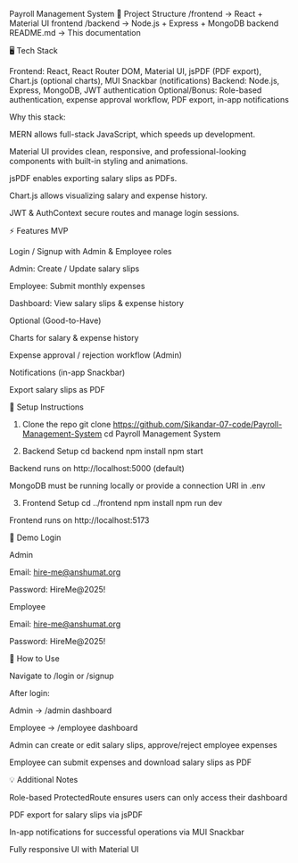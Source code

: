 Payroll Management System
📂 Project Structure
/frontend   → React + Material UI frontend
/backend    → Node.js + Express + MongoDB backend
README.md   → This documentation

🖥 Tech Stack

Frontend: React, React Router DOM, Material UI, jsPDF (PDF export), Chart.js (optional charts), MUI Snackbar (notifications)
Backend: Node.js, Express, MongoDB, JWT authentication
Optional/Bonus: Role-based authentication, expense approval workflow, PDF export, in-app notifications

Why this stack:

MERN allows full-stack JavaScript, which speeds up development.

Material UI provides clean, responsive, and professional-looking components with built-in styling and animations.

jsPDF enables exporting salary slips as PDFs.

Chart.js allows visualizing salary and expense history.

JWT & AuthContext secure routes and manage login sessions.

⚡ Features
MVP

Login / Signup with Admin & Employee roles

Admin: Create / Update salary slips

Employee: Submit monthly expenses

Dashboard: View salary slips & expense history

Optional (Good-to-Have)

Charts for salary & expense history

Expense approval / rejection workflow (Admin)

Notifications (in-app Snackbar)

Export salary slips as PDF

🚀 Setup Instructions
1. Clone the repo
git clone https://github.com/Sikandar-07-code/Payroll-Management-System
cd Payroll Management System

2. Backend Setup
cd backend
npm install
npm start


Backend runs on http://localhost:5000 (default)

MongoDB must be running locally or provide a connection URI in .env

3. Frontend Setup
cd ../frontend
npm install
npm run dev


Frontend runs on http://localhost:5173

🔑 Demo Login

Admin

Email: hire-me@anshumat.org

Password: HireMe@2025!

Employee

Email: hire-me@anshumat.org

Password: HireMe@2025!

📝 How to Use

Navigate to /login or /signup

After login:

Admin → /admin dashboard

Employee → /employee dashboard

Admin can create or edit salary slips, approve/reject employee expenses

Employee can submit expenses and download salary slips as PDF

💡 Additional Notes

Role-based ProtectedRoute ensures users can only access their dashboard

PDF export for salary slips via jsPDF

In-app notifications for successful operations via MUI Snackbar

Fully responsive UI with Material UI
